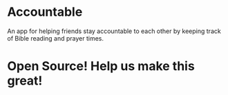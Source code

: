 Accountable
===========

An app for helping friends stay accountable to each other by keeping track of Bible reading and prayer times.

Open Source! Help us make this great!
===========

